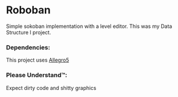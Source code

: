 # Roboban

Simple sokoban implementation with a level editor.
This was my Data Structure I project.

### Dependencies:
This project uses [Allegro5](https://www.allegro.cc/)

### Please Understand™:
Expect dirty code and shitty graphics
